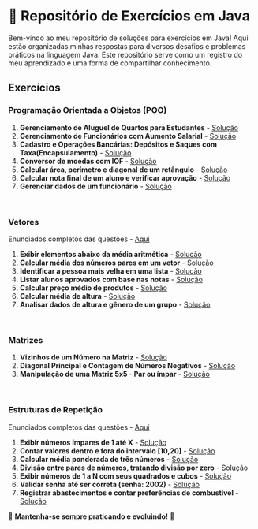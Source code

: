 # 📌 Repositório de Exercícios em Java

Bem-vindo ao meu repositório de soluções para exercícios em Java! Aqui estão organizadas minhas respostas para diversos desafios e problemas práticos na linguagem Java. Este repositório serve como um registro do meu aprendizado e uma forma de compartilhar conhecimento.


## Exercícios


### Programação Orientada a Objetos (POO)
1. **Gerenciamento de Aluguel de Quartos para Estudantes** - [Solução](https://github.com/joaopcarmo/JavaExercises/tree/main/Exercicios/Vetores/FixacaoHotel)
2. **Gerenciamento de Funcionários com Aumento Salarial** - [Solução](https://github.com/joaopcarmo/JavaExercises/tree/main/Exercicios/Poo/src/ExerciciosPoo/SalarioFuncionario)
3. **Cadastro e Operações Bancárias: Depósitos e Saques com Taxa(Encapsulamento)** - [Solução](https://github.com/joaopcarmo/JavaExercises/tree/main/Exercicios/Poo/src/ExerciciosPoo/ContaBancaria)
4. **Conversor de moedas com IOF** - [Solução](https://github.com/joaopcarmo/JavaExercises/tree/main/Exercicios/Poo/src/ExerciciosPoo/ConversorMoeda)
5. **Calcular área, perímetro e diagonal de um retângulo** - [Solução](https://github.com/joaopcarmo/JavaExercises/tree/main/Exercicios/Poo/src/ExerciciosPoo/CalculoRetangulo)
6. **Calcular nota final de um aluno e verificar aprovação** - [Solução](https://github.com/joaopcarmo/JavaExercises/tree/main/Exercicios/Poo/src/ExerciciosPoo/CalculoNota)
7. **Gerenciar dados de um funcionário** - [Solução](https://github.com/joaopcarmo/JavaExercises/tree/main/Exercicios/Poo/src/ExerciciosPoo/GerenciarFuncionario)
   
<br>

### Vetores
Enunciados completos das questões - [Aqui](https://github.com/joaopcarmo/JavaExercises/blob/main/Exercicios/Vetores/enunciadosVetores.md)
1. **Exibir elementos abaixo da média aritmética** - [Solução](https://github.com/joaopcarmo/JavaExercises/blob/main/Exercicios/Vetores/src/AbaixoDaMedia.java)
2. **Calcular média dos números pares em um vetor** - [Solução](https://github.com/joaopcarmo/JavaExercises/blob/main/Exercicios/Vetores/src/MediaPares.java)
3. **Identificar a pessoa mais velha em uma lista** - [Solução](https://github.com/joaopcarmo/JavaExercises/blob/main/Exercicios/Vetores/src/MaisVelho.java)
4. **Listar alunos aprovados com base nas notas** - [Solução](https://github.com/joaopcarmo/JavaExercises/blob/main/Exercicios/Vetores/src/Aprovados.java)
5. **Calcular preço médio de produtos** - [Solução](https://github.com/joaopcarmo/JavaExercises/blob/main/Exercicios/Vetores/src/PrecoMedioProdutos.java)
6. **Calcular média de altura** - [Solução](https://github.com/joaopcarmo/JavaExercises/blob/main/Exercicios/Vetores/src/MediaAltura.java)
7. **Analisar dados de altura e gênero de um grupo** - [Solução](https://github.com/joaopcarmo/JavaExercises/blob/main/Exercicios/Vetores/src/DadosPessoais.java)

<br>

### Matrizes 
1. **Vizinhos de um Número na Matriz** - [Solução](https://github.com/joaopcarmo/JavaExercises/blob/main/Exercicios/Matrizes/src/ValoresVizinhos.java)
2. **Diagonal Principal e Contagem de Números Negativos** - [Solução](https://github.com/joaopcarmo/JavaExercises/blob/main/Exercicios/Matrizes/src/ValoresNegativos.java)
3. **Manipulação de uma Matriz 5x5 - Par ou ímpar** - [Solução](https://github.com/joaopcarmo/JavaExercises/blob/main/Exercicios/Matrizes/src/ParOuImpar.java)

<br>

### Estruturas de Repetição
Enunciados completos das questões - [Aqui](https://github.com/joaopcarmo/JavaExercises/blob/main/Exercicios/Repeticao/src/enunciadosGeral.md)
1. **Exibir números ímpares de 1 até X** - [Solução](https://github.com/joaopcarmo/JavaExercises/blob/main/Exercicios/Repeticao/for/src/ExibirImparesAteX.java)
2. **Contar valores dentro e fora do intervalo [10,20]** - [Solução](https://github.com/joaopcarmo/JavaExercises/blob/main/Exercicios/Repeticao/for/src/ValoresNoIntervalo.java)
3. **Calcular média ponderada de três números** - [Solução](https://github.com/joaopcarmo/JavaExercises/blob/main/Exercicios/Repeticao/for/src/MediaPonderada.java)
4. **Divisão entre pares de números, tratando divisão por zero** - [Solução](https://github.com/joaopcarmo/JavaExercises/blob/main/Exercicios/Repeticao/for/src/DivisaoEntrePares.java)
5. **Exibir números de 1 a N com seus quadrados e cubos** - [Solução](https://github.com/joaopcarmo/JavaExercises/blob/main/Exercicios/Repeticao/for/src/LinhasQuadradoCubo.java)
6. **Validar senha até ser correta (senha: 2002)** - [Solução](https://github.com/joaopcarmo/JavaExercises/blob/main/Exercicios/Repeticao/while/src/ValidarSenha.java)
7. **Registrar abastecimentos e contar preferências de combustível** - [Solução](https://github.com/joaopcarmo/JavaExercises/blob/main/Exercicios/Repeticao/while/src/RegistrarAbastecimento.java)


   





📌 **Mantenha-se sempre praticando e evoluindo!** 🚀

